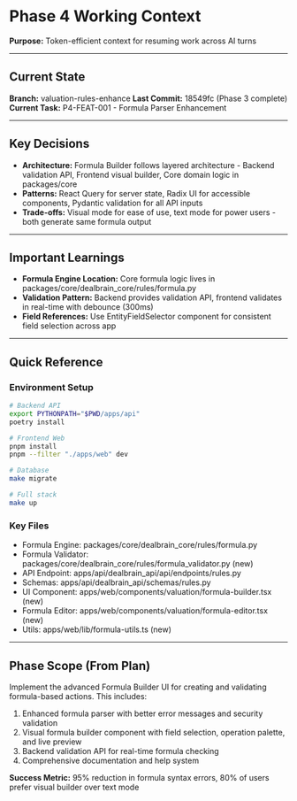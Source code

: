 # Phase 4 Working Context

**Purpose:** Token-efficient context for resuming work across AI turns

---

## Current State

**Branch:** valuation-rules-enhance
**Last Commit:** 18549fc (Phase 3 complete)
**Current Task:** P4-FEAT-001 - Formula Parser Enhancement

---

## Key Decisions

- **Architecture:** Formula Builder follows layered architecture - Backend validation API, Frontend visual builder, Core domain logic in packages/core
- **Patterns:** React Query for server state, Radix UI for accessible components, Pydantic validation for all API inputs
- **Trade-offs:** Visual mode for ease of use, text mode for power users - both generate same formula output

---

## Important Learnings

- **Formula Engine Location:** Core formula logic lives in packages/core/dealbrain_core/rules/formula.py
- **Validation Pattern:** Backend provides validation API, frontend validates in real-time with debounce (300ms)
- **Field References:** Use EntityFieldSelector component for consistent field selection across app

---

## Quick Reference

### Environment Setup
```bash
# Backend API
export PYTHONPATH="$PWD/apps/api"
poetry install

# Frontend Web
pnpm install
pnpm --filter "./apps/web" dev

# Database
make migrate

# Full stack
make up
```

### Key Files
- Formula Engine: packages/core/dealbrain_core/rules/formula.py
- Formula Validator: packages/core/dealbrain_core/rules/formula_validator.py (new)
- API Endpoint: apps/api/dealbrain_api/api/endpoints/rules.py
- Schemas: apps/api/dealbrain_api/schemas/rules.py
- UI Component: apps/web/components/valuation/formula-builder.tsx (new)
- Formula Editor: apps/web/components/valuation/formula-editor.tsx (new)
- Utils: apps/web/lib/formula-utils.ts (new)

---

## Phase Scope (From Plan)

Implement the advanced Formula Builder UI for creating and validating formula-based actions. This includes:
1. Enhanced formula parser with better error messages and security validation
2. Visual formula builder component with field selection, operation palette, and live preview
3. Backend validation API for real-time formula checking
4. Comprehensive documentation and help system

**Success Metric:** 95% reduction in formula syntax errors, 80% of users prefer visual builder over text mode

